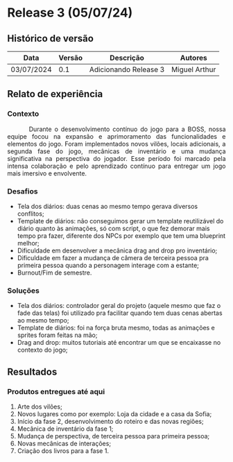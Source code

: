 # Release 3 (05/07/24)

## Histórico de versão

|Data|Versão|Descrição|Autores|
|--|--|--|--|
|03/07/2024|0.1|Adicionando Release 3|Miguel Arthur|

## Relato de experiência

### Contexto
<p style="text-indent: 50px;text-align: justify;"> Durante o desenvolvimento contínuo do jogo para a BOSS, nossa equipe focou na expansão e aprimoramento das funcionalidades e elementos do jogo. Foram implementados novos vilões, locais adicionais, a segunda fase do jogo, mecânicas de inventário e uma mudança significativa na perspectiva do jogador. Esse período foi marcado pela intensa colaboração e pelo aprendizado contínuo para entregar um jogo mais imersivo e envolvente. </p>

### Desafios

- Tela dos diários: duas cenas ao mesmo tempo gerava diversos conflitos;
- Template de diários: não conseguimos gerar um template reutilizável do diário quanto às animações, só com script, o que fez demorar mais tempo pra fazer, diferente dos NPCs por exemplo que tem uma blueprint melhor; 
- Dificuldade em desenvolver a mecânica drag and drop pro inventário;
- Dificuldade em fazer a mudança de câmera de terceira pessoa pra primeira pessoa quando a personagem interage com a estante;
- Burnout/Fim de semestre.

### Soluções

- Tela dos diários: controlador geral do projeto (aquele mesmo que faz o fade das telas) foi utilizado pra facilitar quando tem duas cenas abertas ao mesmo tempo; 
- Template de diários: foi na força bruta mesmo, todas as animações e sprites foram feitas na mão;
- Drag and drop: muitos tutoriais até encontrar um que se encaixasse no contexto do jogo;

## Resultados

### Produtos entregues até aqui

1. Arte dos vilões;
2. Novos lugares como por exemplo: Loja da cidade e a casa da Sofia;
3. Início da fase 2, desenvolvimento do roteiro e das novas regiões;
4. Mecânica de inventário da fase 1;
5. Mudança de perspectiva, de terceira pessoa para primeira pessoa;
6. Novas mecânicas de interações;
7. Criação dos livros para a fase 1.


